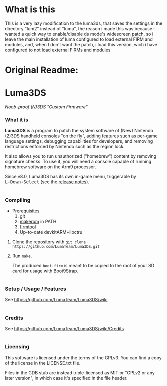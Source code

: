 # What is this
This is a very lazy modification to the luma3ds, that saves the settings in the directory "lum2" instead of "luma", the reason i made this was because i wanted a quick way to enable/disable ds mode's widescreen patch, so i leave the main installation of luma configured to load external FIRM and modules, and, when I don't want the patch, i load this version, wich i have configured to not load external FIRMs and modules

# Original Readme:

# Luma3DS
*Noob-proof (N)3DS "Custom Firmware"*

### What it is
**Luma3DS** is a program to patch the system software of (New) Nintendo (2)3DS handheld consoles "on the fly", adding features such as per-game language settings, debugging capabilities for developers, and removing restrictions enforced by Nintendo such as the region lock.

It also allows you to run unauthorized ("homebrew") content by removing signature checks.
To use it, you will need a console capable of running homebrew software on the Arm9 processor.

Since v8.0, Luma3DS has its own in-game menu, triggerable by <kbd>L+Down+Select</kbd> (see the [release notes](https://github.com/LumaTeam/Luma3DS/releases/tag/v8.0)).

#
### Compiling
* Prerequisites
    1. git
    2. [makerom](https://github.com/jakcron/Project_CTR) in PATH
    3. [firmtool](https://github.com/TuxSH/firmtool)
    4. Up-to-date devkitARM+libctru
1. Clone the repository with `git clone https://github.com/LumaTeam/Luma3DS.git`
2. Run `make`.

    The produced `boot.firm` is meant to be copied to the root of your SD card for usage with Boot9Strap.

#
### Setup / Usage / Features
See https://github.com/LumaTeam/Luma3DS/wiki

#
### Credits
See https://github.com/LumaTeam/Luma3DS/wiki/Credits

#
### Licensing
This software is licensed under the terms of the GPLv3. You can find a copy of the license in the LICENSE.txt file.

Files in the GDB stub are instead triple-licensed as MIT or "GPLv2 or any later version", in which case it's specified in the file header.
